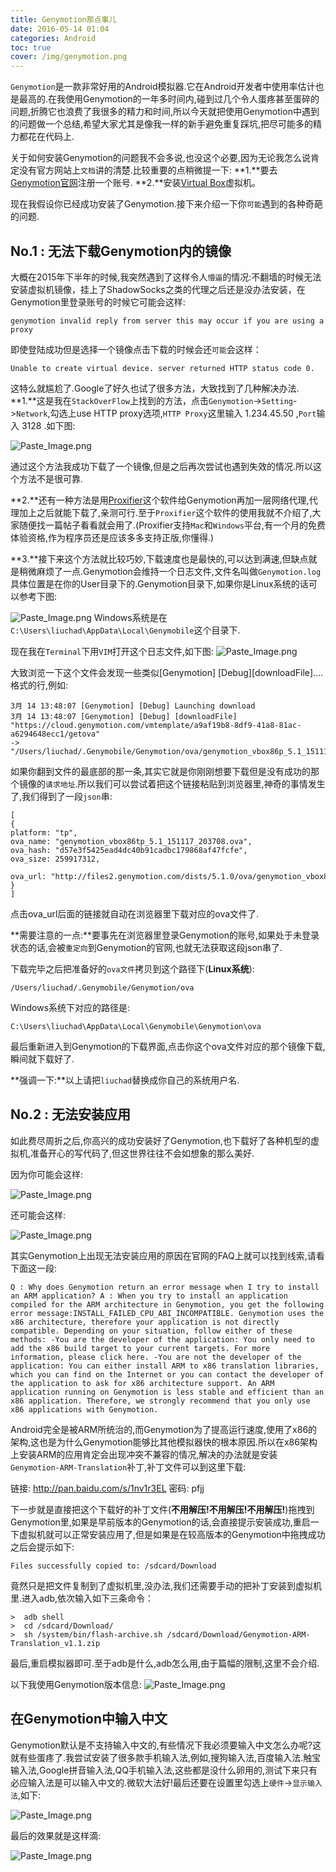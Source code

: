 ```yaml
---
title: Genymotion那点事儿
date: 2016-05-14 01:04
categories: Android
toc: true
cover: /img/genymotion.png
---
```

`Genymotion`是一款非常好用的Android模拟器.它在Android开发者中使用率估计也是最高的.在我使用Genymotion的一年多时间内,碰到过几个令人蛋疼甚至蛋碎的问题,折腾它也浪费了我很多的精力和时间,所以今天就把使用Genymotion中遇到的问题做一个总结,希望大家尤其是像我一样的新手避免重复踩坑,把尽可能多的精力都花在代码上.

关于如何安装Genymotion的问题我不会多说,也没这个必要,因为无论我怎么说肯定没有官方网站上`文档`讲的清楚.比较重要的点稍微提一下:
**1.**要去[Genymotion官网](https://www.genymotion.com/)注册一个账号.
**2.**安装[Virtual Box](https://www.virtualbox.org/wiki/Downloads)虚拟机。
<!--more-->
现在我假设你已经成功安装了Genymotion.接下来介绍一下你`可能`遇到的各种奇葩的问题.

## No.1 : 无法下载Genymotion内的镜像
大概在2015年下半年的时候,我突然遇到了这样令人`懵逼`的情况:不翻墙的时候无法安装虚拟机镜像，挂上了ShadowSocks之类的代理之后还是没办法安装，在Genymotion里登录账号的时候它可能会这样:

    genymotion invalid reply from server this may occur if you are using a proxy
即使登陆成功但是选择一个镜像点击下载的时候会还`可能`会这样：

    Unable to create virtual device. server returned HTTP status code 0.

这特么就尴尬了.Google了好久也试了很多方法，大致找到了几种解决办法.
**1.**这是我在`StackOverFlow`上找到的方法，点击`Genymotion`->`Setting`->`Network`,勾选上use HTTP proxy选项,`HTTP Proxy`这里输入 1.234.45.50 ,`Port`输入 3128 .如下图:

![Paste_Image.png](http://upload-images.jianshu.io/upload_images/174711-db7d0804a2c3134d.png?imageMogr2/auto-orient/strip%7CimageView2/2/w/1240)

通过这个方法我成功下载了一个镜像,但是之后再次尝试也遇到失效的情况.所以这个方法不是很可靠.

**2.**还有一种方法是用[Proxifier](https://www.proxifier.com/)这个软件给Genymotion再加一层网络代理,代理加上之后就能下载了,亲测可行.至于`Proxifier`这个软件的使用我就不介绍了,大家随便找一篇帖子看看就会用了.(Proxifier支持`Mac`和`Windows`平台,有一个月的免费体验资格,作为程序员还是应该多多支持正版,你懂得.)

**3.**接下来这个方法就比较巧妙,下载速度也是最快的,可以达到满速,但缺点就是稍微麻烦了一点.Genymotion会维持一个日志文件,文件名叫做`Genymotion.log`具体位置是在你的User目录下的.Genymotion目录下,如果你是Linux系统的话可以参考下图:

![Paste_Image.png](http://upload-images.jianshu.io/upload_images/174711-b0e8763238fe4d2d.png?imageMogr2/auto-orient/strip%7CimageView2/2/w/1240)
Windows系统是在`C:\Users\liuchad\AppData\Local\Genymobile`这个目录下.

现在我在`Terminal`下用`VIM`打开这个日志文件,如下图:
![Paste_Image.png](http://upload-images.jianshu.io/upload_images/174711-5854a8790257b4db.png?imageMogr2/auto-orient/strip%7CimageView2/2/w/1240)

大致浏览一下这个文件会发现一些类似[Genymotion] [Debug][downloadFile]....格式的行,例如:

    3月 14 13:48:07 [Genymotion] [Debug] Launching download
    3月 14 13:48:07 [Genymotion] [Debug] [downloadFile] 
    "https://cloud.genymotion.com/vmtemplate/a9af19b8-8df9-41a8-81ac-a6294648ecc1/getova" 
    -> "/Users/liuchad/.Genymobile/Genymotion/ova/genymotion_vbox86p_5.1_151117_200001.ova"

如果你翻到文件的最底部的那一条,其实它就是你刚刚想要下载但是没有成功的那个镜像的`请求地址`.所以我们可以尝试着把这个链接粘贴到浏览器里,神奇的事情发生了,我们得到了一段`json`串:

    [
    {
    platform: "tp",
    ova_name: "genymotion_vbox86tp_5.1_151117_203708.ova",
    ova_hash: "d57e3f5425ead4dc40b91cadbc179868af47fcfe",
    ova_size: 259917312,

    ova_url: "http://files2.genymotion.com/dists/5.1.0/ova/genymotion_vbox86tp_5.1_151117_203708.ova"
    }
    ]

点击ova_url后面的链接就自动在浏览器里下载对应的ova文件了.

**需要注意的一点:**要事先在浏览器里登录Genymotion的账号,如果处于未登录状态的话,会被`重定向`到Genymotion的官网,也就无法获取这段json串了.

下载完毕之后把准备好的`ova文件`拷贝到这个路径下(**Linux系统**):

    /Users/liuchad/.Genymobile/Genymotion/ova

Windows系统下对应的路径是:

    C:\Users\liuchad\AppData\Local\Genymobile\Genymotion\ova
最后重新进入到Genymotion的下载界面,点击你这个ova文件对应的那个镜像下载,瞬间就下载好了.

**强调一下:**以上请把`liuchad`替换成你自己的系统用户名.

## No.2 : 无法安装应用
如此费尽周折之后,你高兴的成功安装好了Genymotion,也下载好了各种机型的虚拟机,准备开心的写代码了,但这世界往往不会如想象的那么美好.

因为你可能会这样:


![Paste_Image.png](http://upload-images.jianshu.io/upload_images/174711-dea5a4e41f2a2a7c.png?imageMogr2/auto-orient/strip%7CimageView2/2/w/1240)

还可能会这样:

![Paste_Image.png](http://upload-images.jianshu.io/upload_images/174711-82a4d13f92394099.png?imageMogr2/auto-orient/strip%7CimageView2/2/w/1240)


其实Genymotion上出现无法安装应用的原因在官网的FAQ上就可以找到线索,请看下面这一段:

 `Q : Why does Genymotion return an error message when I try to install an ARM application?
 A : When you try to install an application compiled for the ARM architecture in Genymotion, you get the following error message:INSTALL_FAILED_CPU_ABI_INCOMPATIBLE.
 Genymotion uses the x86 architecture, therefore your application is not directly compatible. Depending on your situation, follow either of these methods:
 -You are the developer of the application:
 You only need to add the x86 build target to your current targets. For more information, please click here.
 -You are not the developer of the application:
 You can either install ARM to x86 translation libraries, which you can find on the Internet or you can contact the developer of the application to ask for x86 architecture support.
An ARM application running on Genymotion is less stable and efficient than an x86 application. Therefore, we strongly recommend that you only use x86 applications with Genymotion.`

Android完全是被ARM所统治的,而Genymotion为了提高运行速度,使用了x86的架构,这也是为什么Genymotion能够比其他模拟器快的根本原因.所以在x86架构上安装ARM的应用肯定会出现冲突不兼容的情况,解决的办法就是安装`Genymotion-ARM-Translation`补丁,补丁文件可以到这里下载:

链接: http://pan.baidu.com/s/1nv1r3EL 密码: pfjj

下一步就是直接把这个下载好的补丁文件(**不用解压!不用解压!不用解压!**)拖拽到Genymotion里,如果是早前版本的Genymotion的话,会直接提示安装成功,重启一下虚拟机就可以正常安装应用了,但是如果是在较高版本的Genymotion中拖拽成功之后会提示如下:

    Files successfully copied to: /sdcard/Download

竟然只是把文件复制到了虚拟机里,没办法,我们还需要手动的把补丁安装到虚拟机里.进入adb,依次输入如下三条命令：

    >  adb shell
    >  cd /sdcard/Download/
    >  sh /system/bin/flash-archive.sh /sdcard/Download/Genymotion-ARM-Translation_v1.1.zip
最后,重启模拟器即可.至于adb是什么,adb怎么用,由于篇幅的限制,这里不会介绍.

 
以下我使用Genymotion版本信息:
![Paste_Image.png](http://upload-images.jianshu.io/upload_images/174711-6f6b02115b4dd4c5.png?imageMogr2/auto-orient/strip%7CimageView2/2/w/1240)

## 在Genymotion中输入中文
Genymotion默认是不支持输入中文的,有些情况下我必须要输入中文怎么办呢?这就有些蛋疼了.我尝试安装了很多款手机输入法,例如,搜狗输入法,百度输入法.触宝输入法,Google拼音输入法,QQ手机输入法,这些都是没什么卵用的,测试下来只有必应输入法是可以输入中文的.微软大法好!最后还要在设置里勾选上`硬件`->`显示输入法`,如下:


![Paste_Image.png](http://upload-images.jianshu.io/upload_images/174711-77fd08ffdabb6763.png?imageMogr2/auto-orient/strip%7CimageView2/2/w/1240)

最后的效果就是这样滴:

![Paste_Image.png](http://upload-images.jianshu.io/upload_images/174711-75f6fc4882828960.png?imageMogr2/auto-orient/strip%7CimageView2/2/w/1240)